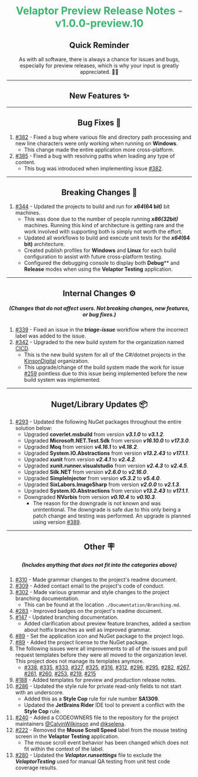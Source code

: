 <h1 align="center" style='color:mediumseagreen;font-weight:bold'>
    Velaptor Preview Release Notes - v1.0.0-preview.10
</h1>

<h2 align="center" style='font-weight:bold'>Quick Reminder</h2>

<div align="center">

As with all software, there is always a chance for issues and bugs, especially for preview releases, which is why your input is greatly appreciated. 🙏🏼
</div>

---

<h2 style="font-weight:bold" align="center">New Features ✨</h2>

---

<h2 style="font-weight:bold" align="center">Bug Fixes 🐛</h2>

1. [#382](https://github.com/KinsonDigital/Velaptor/issues/382) - Fixed a bug where various file and directory path processing and new line characters were only working when running on **Windows**.
   - This change made the entire application more cross-platform.
2. [#385](https://github.com/KinsonDigital/Velaptor/issues/385) - Fixed a bug with resolving paths when loading any type of content.
   - This bug was introduced when implementing issue [#382](https://github.com/KinsonDigital/Velaptor/issues/382).

---

<h2 style="font-weight:bold" align="center">Breaking Changes 🧨</h2>

1. [#344](https://github.com/KinsonDigital/Velaptor/issues/344) - Updated the projects to build and run for **_x64_(64 bit)** bit machines.
   - This was done due to the number of people running **_x86(32bit)_** machines.  Running this kind of architecture is getting rare and the work involved with supporting both is simply not worth the effort.
   - Updated all workflows to build and execute unit tests for the **_x64_(64 bit)** architecture.
   - Created publish profiles for **Windows** and **Linux** for each build configuration to assist with future cross-platform testing.
   - Configured the debugging console to display both **Debug**** and **Release** modes when using the **Velaptor Testing** application.

---

<h2 style="font-weight:bold" align="center">Internal Changes ⚙️</h2>
<h5 align="center">(Changes that do not affect users.  Not breaking changes, new features, or bug fixes.)</h5>

1. [#339](https://github.com/KinsonDigital/Velaptor/issues/339) - Fixed an issue in the **_triage-issue_** workflow where the incorrect label was added to the issue.
2. [#342](https://github.com/KinsonDigital/Velaptor/issues/342) - Upgraded to the new build system for the organization named [CICD](https://github.com/CICD).
   - This is the new build system for all of the C#/dotnet projects in the [KinsonDigital](https://github.com/KinsonDigital) organization.
   - This upgrade/change of the build system made the work for issue [#259](https://github.com/KinsonDigital/Velaptor/issues/259) pointless due to this issue being implemented before the new build system was implemented.

---

<h2 style="font-weight:bold" align="center">Nuget/Library Updates 📦</h2>

1. [#293](https://github.com/KinsonDigital/Velaptor/issues/293) - Updated the following NuGet packages throughout the entire solution below:
   - Upgraded **coverlet.msbuild** from version **_v3.1.0_** to **_v3.1.2_**.
   - Upgraded **Microsoft.NET.Test.Sdk** from version **_v16.10.0_** to **_v17.3.0_**.
   - Upgraded **Moq** from version **_v4.16.1_** to **_v4.18.2_**.
   - Upgraded **System.IO.Abstractions** from version **_v13.2.43_** to **_v17.1.1_**.
   - Upgraded **xunit** from version **_v2.4.1_** to **_v2.4.2_**.
   - Upgraded **xunit.runner.visualstudio** from version **_v2.4.3_** to **_v2.4.5_**.
   - Upgraded **Silk.NET** from version **_v2.6.0_** to **_v2.16.0_**.
   - Upgraded **SimpleInjector** from version **_v5.3.2_** to **_v5.4.0_**.
   - Upgraded **SixLabors.ImageSharp** from version **_v2.0.0_** to **_v2.1.3_**.
   - Upgraded **System.IO.Abstractions** from version **_v13.2.43_** to **_v17.1.1_**.
   - Downgraded **NVorbis** from version **_v0.10.4_** to **_v0.10.3_**.
     - The reason for the downgrade is not known and was unintentional.  The downgrade is safe due to this only being a patch change and testing was performed.  An upgrade is planned using version [#389](https://github.com/KinsonDigital/Velaptor/issues/389).

---

<h2 style="font-weight:bold" align="center">Other 🪧</h2>
<h5 align="center">(Includes anything that does not fit into the categories above)</h5>

1. [#310](https://github.com/KinsonDigital/Velaptor/issues/310) - Made grammar changes to the project's readme document.
2. [#309](https://github.com/KinsonDigital/Velaptor/issues/309) - Added contact email to the project's code of conduct.
3. [#302](https://github.com/KinsonDigital/Velaptor/issues/302) - Made various grammar and style changes to the project branching documentation.
   - This can be found at the location `./Documentation/Branching.md`.
4. [#283](https://github.com/KinsonDigital/Velaptor/issues/283) - Improved badges on the project's readme document.
5. [#147](https://github.com/KinsonDigital/Velaptor/issues/147) - Updated branching documentation.
   - Added clarification about preview feature branches, added a section about hotfix branches as well as improved grammar.
6. [#89](https://github.com/KinsonDigital/Velaptor/issues/89) - Set the application icon and NuGet package to the project logo.
7. [#89](https://github.com/KinsonDigital/Velaptor/issues/89) - Added the project license to the NuGet package.
8. The following issues were all improvements to all of the issues and pull request templates before they were all moved to the organization level.  This project does not manage its templates anymore.
   - [#338](https://github.com/KinsonDigital/Velaptor/issues/338), [#335](https://github.com/KinsonDigital/Velaptor/issues/335), [#333](https://github.com/KinsonDigital/Velaptor/issues/333), [#327](https://github.com/KinsonDigital/Velaptor/issues/327), [#325](https://github.com/KinsonDigital/Velaptor/issues/325), [#316](https://github.com/KinsonDigital/Velaptor/issues/316), [#312](https://github.com/KinsonDigital/Velaptor/issues/312), [#296](https://github.com/KinsonDigital/Velaptor/issues/296), [#295](https://github.com/KinsonDigital/Velaptor/issues/295), [#282](https://github.com/KinsonDigital/Velaptor/issues/282), [#267](https://github.com/KinsonDigital/Velaptor/issues/267), [#261](https://github.com/KinsonDigital/Velaptor/issues/261), [#260](https://github.com/KinsonDigital/Velaptor/issues/260), [#253](https://github.com/KinsonDigital/Velaptor/issues/253), [#219](https://github.com/KinsonDigital/Velaptor/issues/219), [#215](https://github.com/KinsonDigital/Velaptor/issues/215)
9. [#188](https://github.com/KinsonDigital/Velaptor/issues/188) - Added templates for preview and production release notes.
10. [#286](https://github.com/KinsonDigital/Velaptor/issues/286) - Updated the style rule for private read-only fields to not start with an underscore.
    - Added this as a **Style Cop** rule for rule number **SA1309**.
    - Updated the **JetBrains Rider** IDE tool to prevent a conflict with the **Style Cop** rule.
11. [#240](https://github.com/KinsonDigital/Velaptor/issues/240) - Added a CODEOWNERS file to the repository for the project maintainers [@CalvinWilkinson](https://github.com/CalvinWilkinson/CalvinWilkinson) and [@kselena](https://github.com/kselena/kselena).
12. [#222](https://github.com/KinsonDigital/Velaptor/issues/222) - Removed the **Mouse Scroll Speed** label from the mouse testing screen in the **Velaptor Testing** application.
    - The mouse scroll event behavior has been changed which does not fit within the context of the label.
13. [#280](https://github.com/KinsonDigital/Velaptor/issues/280) - Updated the **_Velaptor.runsettings_** file to exclude the **_VelaptorTesting_** used for manual QA testing from unit test code coverage results.
